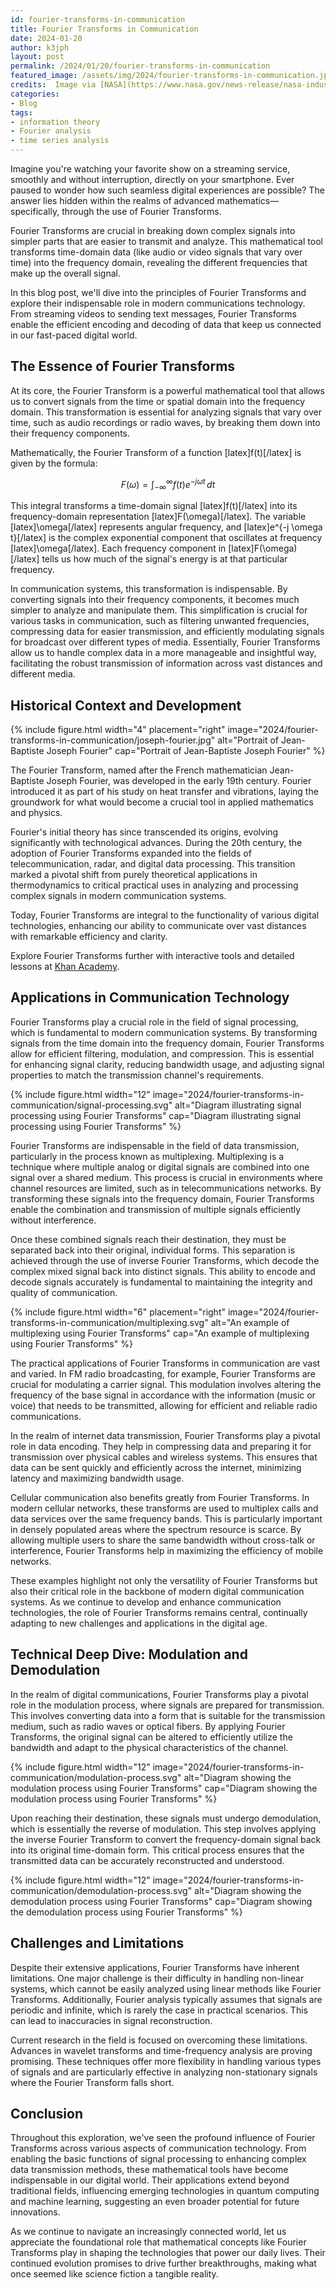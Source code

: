 ```yaml
---
id: fourier-transforms-in-communication
title: Fourier Transforms in Communication
date: 2024-01-20
author: k3jph
layout: post
permalink: /2024/01/20/fourier-transforms-in-communication
featured_image: /assets/img/2024/fourier-transforms-in-communication.jpg
credits:  Image via [NASA](https://www.nasa.gov/news-release/nasa-industry-to-collaborate-on-space-communications-by-2025/).
categories:
- Blog 
tags:
- information theory
- Fourier analysis
- time series analysis
---
```


Imagine you're watching your favorite show on a streaming service,
smoothly and without interruption, directly on your smartphone.
Ever paused to wonder how such seamless digital experiences are
possible? The answer lies hidden within the realms of advanced
mathematics—specifically, through the use of Fourier Transforms.

Fourier Transforms are crucial in breaking down complex signals
into simpler parts that are easier to transmit and analyze. This
mathematical tool transforms time-domain data (like audio or video
signals that vary over time) into the frequency domain, revealing
the different frequencies that make up the overall signal.

In this blog post, we'll dive into the principles of Fourier
Transforms and explore their indispensable role in modern communications
technology. From streaming videos to sending text messages, Fourier
Transforms enable the efficient encoding and decoding of data that
keep us connected in our fast-paced digital world.

## The Essence of Fourier Transforms

At its core, the Fourier Transform is a powerful mathematical tool
that allows us to convert signals from the time or spatial domain
into the frequency domain. This transformation is essential for
analyzing signals that vary over time, such as audio recordings or
radio waves, by breaking them down into their frequency components.

Mathematically, the Fourier Transform of a function [latex]f(t)[/latex] is
given by the formula:


$$ F(\omega) = \int_{-\infty}^{\infty} f(t) e^{-j \omega t} \, dt $$

This integral transforms a time-domain signal [latex]f(t)[/latex] into its
frequency-domain representation [latex]F(\omega)[/latex]. The variable 
[latex]\omega[/latex] represents angular frequency, and [latex]e^{-j \omega t}[/latex]
is the complex exponential component that oscillates at frequency
[latex]\omega[/latex]. Each frequency component in [latex]F(\omega)[/latex] tells us
how much of the signal's energy is at that particular frequency.

In communication systems, this transformation is indispensable. By
converting signals into their frequency components, it becomes much
simpler to analyze and manipulate them. This simplification is
crucial for various tasks in communication, such as filtering
unwanted frequencies, compressing data for easier transmission, and
efficiently modulating signals for broadcast over different types
of media. Essentially, Fourier Transforms allow us to handle complex
data in a more manageable and insightful way, facilitating the
robust transmission of information across vast distances and different
media.

## Historical Context and Development

{% include figure.html width="4" placement="right"
   image="2024/fourier-transforms-in-communication/joseph-fourier.jpg"
   alt="Portrait of Jean-Baptiste Joseph Fourier" 
   cap="Portrait of Jean-Baptiste Joseph Fourier" %}

The Fourier Transform, named after the French mathematician
Jean-Baptiste Joseph Fourier, was developed in the early 19th
century. Fourier introduced it as part of his study on heat transfer
and vibrations, laying the groundwork for what would become a crucial
tool in applied mathematics and physics.

Fourier's initial theory has since transcended its origins, evolving
significantly with technological advances. During the 20th century,
the adoption of Fourier Transforms expanded into the fields of
telecommunication, radar, and digital data processing. This transition
marked a pivotal shift from purely theoretical applications in
thermodynamics to critical practical uses in analyzing and processing
complex signals in modern communication systems.

Today, Fourier Transforms are integral to the functionality of
various digital technologies, enhancing our ability to communicate
over vast distances with remarkable efficiency and clarity.

Explore Fourier Transforms further with interactive tools and
detailed lessons at [Khan
Academy](https://www.khanacademy.org/science/electrical-engineering/ee-signals).

## Applications in Communication Technology

Fourier Transforms play a crucial role in the field of signal
processing, which is fundamental to modern communication systems.
By transforming signals from the time domain into the frequency
domain, Fourier Transforms allow for efficient filtering, modulation,
and compression. This is essential for enhancing signal clarity,
reducing bandwidth usage, and adjusting signal properties to match
the transmission channel's requirements.

{% include figure.html width="12"
   image="2024/fourier-transforms-in-communication/signal-processing.svg"
   alt="Diagram illustrating signal processing using Fourier Transforms"
   cap="Diagram illustrating signal processing using Fourier Transforms" %}

Fourier Transforms are indispensable in the field of data transmission,
particularly in the process known as multiplexing. Multiplexing is
a technique where multiple analog or digital signals are combined
into one signal over a shared medium. This process is crucial in
environments where channel resources are limited, such as in
telecommunications networks. By transforming these signals into the
frequency domain, Fourier Transforms enable the combination and
transmission of multiple signals efficiently without interference.

Once these combined signals reach their destination, they must be
separated back into their original, individual forms. This separation
is achieved through the use of inverse Fourier Transforms, which
decode the complex mixed signal back into distinct signals. This
ability to encode and decode signals accurately is fundamental to
maintaining the integrity and quality of communication.

{% include figure.html width="6" placement="right"
   image="2024/fourier-transforms-in-communication/multiplexing.svg"
   alt="An example of multiplexing using Fourier Transforms" 
   cap="An example of multiplexing using Fourier Transforms" %}

The practical applications of Fourier Transforms in communication
are vast and varied. In FM radio broadcasting, for example, Fourier
Transforms are crucial for modulating a carrier signal. This
modulation involves altering the frequency of the base signal in
accordance with the information (music or voice) that needs to be
transmitted, allowing for efficient and reliable radio communications.

In the realm of internet data transmission, Fourier Transforms play
a pivotal role in data encoding. They help in compressing data and
preparing it for transmission over physical cables and wireless
systems. This ensures that data can be sent quickly and efficiently
across the internet, minimizing latency and maximizing bandwidth
usage.

Cellular communication also benefits greatly from Fourier Transforms.
In modern cellular networks, these transforms are used to multiplex
calls and data services over the same frequency bands. This is
particularly important in densely populated areas where the spectrum
resource is scarce. By allowing multiple users to share the same
bandwidth without cross-talk or interference, Fourier Transforms
help in maximizing the efficiency of mobile networks.

These examples highlight not only the versatility of Fourier
Transforms but also their critical role in the backbone of modern
digital communication systems. As we continue to develop and enhance
communication technologies, the role of Fourier Transforms remains
central, continually adapting to new challenges and applications
in the digital age.


## Technical Deep Dive: Modulation and Demodulation

In the realm of digital communications, Fourier Transforms play a
pivotal role in the modulation process, where signals are prepared
for transmission. This involves converting data into a form that
is suitable for the transmission medium, such as radio waves or
optical fibers. By applying Fourier Transforms, the original signal
can be altered to efficiently utilize the bandwidth and adapt to
the physical characteristics of the channel.

{% include figure.html width="12"
   image="2024/fourier-transforms-in-communication/modulation-process.svg"
   alt="Diagram showing the modulation process using Fourier Transforms"
   cap="Diagram showing the modulation process using Fourier Transforms" %}

Upon reaching their destination, these signals must undergo
demodulation, which is essentially the reverse of modulation. This
step involves applying the inverse Fourier Transform to convert the
frequency-domain signal back into its original time-domain form.
This critical process ensures that the transmitted data can be
accurately reconstructed and understood.

{% include figure.html width="12"
   image="2024/fourier-transforms-in-communication/demodulation-process.svg"
   alt="Diagram showing the demodulation process using Fourier Transforms"
   cap="Diagram showing the demodulation process using Fourier Transforms" %}

## Challenges and Limitations

Despite their extensive applications, Fourier Transforms have
inherent limitations. One major challenge is their difficulty in
handling non-linear systems, which cannot be easily analyzed using
linear methods like Fourier Transforms. Additionally, Fourier
analysis typically assumes that signals are periodic and infinite,
which is rarely the case in practical scenarios. This can lead to
inaccuracies in signal reconstruction.

Current research in the field is focused on overcoming these
limitations. Advances in wavelet transforms and time-frequency
analysis are proving promising. These techniques offer more flexibility
in handling various types of signals and are particularly effective
in analyzing non-stationary signals where the Fourier Transform
falls short.

## Conclusion

Throughout this exploration, we've seen the profound influence of
Fourier Transforms across various aspects of communication technology.
From enabling the basic functions of signal processing to enhancing
complex data transmission methods, these mathematical tools have
become indispensable in our digital world. Their applications extend
beyond traditional fields, influencing emerging technologies in
quantum computing and machine learning, suggesting an even broader
potential for future innovations.

As we continue to navigate an increasingly connected world, let us
appreciate the foundational role that mathematical concepts like
Fourier Transforms play in shaping the technologies that power our
daily lives. Their continued evolution promises to drive further
breakthroughs, making what once seemed like science fiction a
tangible reality.
